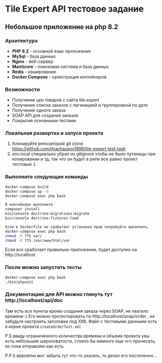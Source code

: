 # Tile Expert API тестовое задание

## Небольшое приложение на php 8.2

### Архитектура

- **PHP 8.2** - основной язык приложения
- **MySql** - база данных
- **Nginx** - веб-сервер
- **Manticore** - поисковая система и база данных
- **Redis** - кэширование
- **Docker Compose** - оркестрация контейнеров

### Возможности

- Получение цен товаров с сайта tile.expert
- Получение списка заказов с пагинацией и группировкой по дате
- Получение одного заказа
- SOAP API для создания заказов
- Покрытие основными тестами

### Локальная развертка и запуск проекта

1. Клонируйте репозиторий git clone https://github.com/ilyachausov1999/tile-expert-test-task
2. env.local специально убрал из gitignore чтобы не было путаницы при копировании и тд, так что он будет в репе все равно проект тестовый :)

### Выполните следующие команды

```bash
docker-compose build
docker-compose up -d
docker-compose exec php bash

В контейнере выполните
composer install
bin/console doctrine:migrations:migrate
bin/console doctrine:fixtures:load
```

```bash
Если в Dockerfile не сработает установка прав попробуйте выполнить
docker-compose exec php bash
chmod -R 775 var/
chmod -R 775 /var/www/html/var
```
Если все сработает правильно приложение, будет доступно на http://localhost

### После можно запустить тесты
```bash
docker-compose exec php bash
./bin/phpunit
```

### Документацию для API можно глянуть тут http://localhost/api/doc
Там есть все пункты кроме создания заказа через SOAP, не хватило времени :(
Его можно протестировать по http://localhost/soap/order , не забудьте настроить заголовки под XML
Файл с тестовыми данными есть в корне проекта `createOrderTest.xml`


P.S ввиду ограниченного количества времени и объема проекта увы есть небольшие шероховатости, стоило бы немного еще его причесать, но пока отправляю как есть

P.P.S вероятно мог забыть тут что-то указать, тк делал его постепенно...
